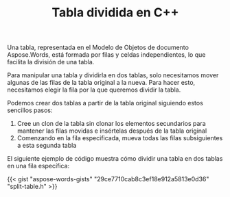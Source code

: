﻿---
title: Tabla dividida en C++
second_title: Aspose.Words para C++
articleTitle: Mesa Dividida
linktitle: Mesa Dividida
description: "Tabla dividida en C++. Cómo dividir una tabla en dos tablas separadas C++."
type: docs
weight: 100
url: /es/cpp/split-table/
---

Una tabla, representada en el Modelo de Objetos de documento Aspose.Words, está formada por filas y celdas independientes, lo que facilita la división de una tabla.

Para manipular una tabla y dividirla en dos tablas, solo necesitamos mover algunas de las filas de la tabla original a la nueva. Para hacer esto, necesitamos elegir la fila por la que queremos dividir la tabla.

Podemos crear dos tablas a partir de la tabla original siguiendo estos sencillos pasos:

1. Cree un clon de la tabla sin clonar los elementos secundarios para mantener las filas movidas e insértelas después de la tabla original
2. Comenzando en la fila especificada, mueva todas las filas subsiguientes a esta segunda tabla

El siguiente ejemplo de código muestra cómo dividir una tabla en dos tablas en una fila específica:

{{< gist "aspose-words-gists" "29ce7710cab8c3ef18e912a5813e0d36" "split-table.h" >}}
